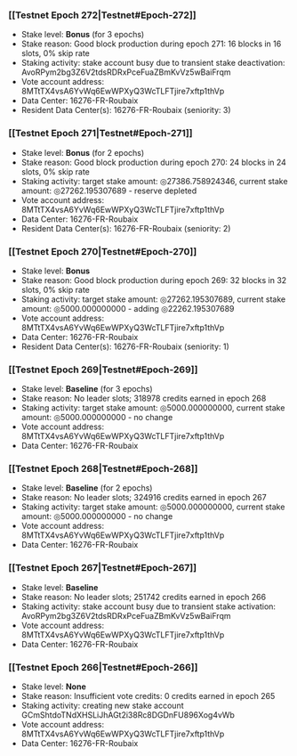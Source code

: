 ### [[Testnet Epoch 272|Testnet#Epoch-272]]
* Stake level: **Bonus** (for 3 epochs)
* Stake reason: Good block production during epoch 271: 16 blocks in 16 slots, 0% skip rate
* Staking activity: stake account busy due to transient stake deactivation: AvoRPym2bg3Z6V2tdsRDRxPceFuaZBmKvVz5wBaiFrqm
* Vote account address: 8MTtTX4vsA6YvWq6EwWPXyQ3WcTLFTjire7xftp1thVp
* Data Center: 16276-FR-Roubaix
* Resident Data Center(s): 16276-FR-Roubaix (seniority: 3)
### [[Testnet Epoch 271|Testnet#Epoch-271]]
* Stake level: **Bonus** (for 2 epochs)
* Stake reason: Good block production during epoch 270: 24 blocks in 24 slots, 0% skip rate
* Staking activity: target stake amount: ◎27386.758924346, current stake amount: ◎27262.195307689 - reserve depleted
* Vote account address: 8MTtTX4vsA6YvWq6EwWPXyQ3WcTLFTjire7xftp1thVp
* Data Center: 16276-FR-Roubaix
* Resident Data Center(s): 16276-FR-Roubaix (seniority: 2)
### [[Testnet Epoch 270|Testnet#Epoch-270]]
* Stake level: **Bonus**
* Stake reason: Good block production during epoch 269: 32 blocks in 32 slots, 0% skip rate
* Staking activity: target stake amount: ◎27262.195307689, current stake amount: ◎5000.000000000 - adding ◎22262.195307689
* Vote account address: 8MTtTX4vsA6YvWq6EwWPXyQ3WcTLFTjire7xftp1thVp
* Data Center: 16276-FR-Roubaix
* Resident Data Center(s): 16276-FR-Roubaix (seniority: 1)
### [[Testnet Epoch 269|Testnet#Epoch-269]]
* Stake level: **Baseline** (for 3 epochs)
* Stake reason: No leader slots; 318978 credits earned in epoch 268
* Staking activity: target stake amount: ◎5000.000000000, current stake amount: ◎5000.000000000 - no change
* Vote account address: 8MTtTX4vsA6YvWq6EwWPXyQ3WcTLFTjire7xftp1thVp
* Data Center: 16276-FR-Roubaix
### [[Testnet Epoch 268|Testnet#Epoch-268]]
* Stake level: **Baseline** (for 2 epochs)
* Stake reason: No leader slots; 324916 credits earned in epoch 267
* Staking activity: target stake amount: ◎5000.000000000, current stake amount: ◎5000.000000000 - no change
* Vote account address: 8MTtTX4vsA6YvWq6EwWPXyQ3WcTLFTjire7xftp1thVp
* Data Center: 16276-FR-Roubaix
### [[Testnet Epoch 267|Testnet#Epoch-267]]
* Stake level: **Baseline**
* Stake reason: No leader slots; 251742 credits earned in epoch 266
* Staking activity: stake account busy due to transient stake activation: AvoRPym2bg3Z6V2tdsRDRxPceFuaZBmKvVz5wBaiFrqm
* Vote account address: 8MTtTX4vsA6YvWq6EwWPXyQ3WcTLFTjire7xftp1thVp
* Data Center: 16276-FR-Roubaix
### [[Testnet Epoch 266|Testnet#Epoch-266]]
* Stake level: **None**
* Stake reason: Insufficient vote credits: 0 credits earned in epoch 265
* Staking activity: creating new stake account GCmShtdoTNdXHSLiJhAGt2i38Rc8DGDnFU896Xog4vWb
* Vote account address: 8MTtTX4vsA6YvWq6EwWPXyQ3WcTLFTjire7xftp1thVp
* Data Center: 16276-FR-Roubaix